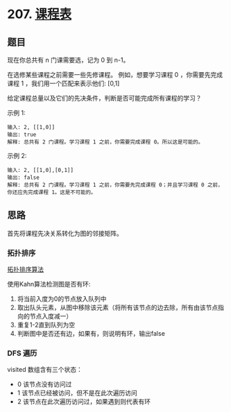 # 207. [课程表](https://leetcode-cn.com/problems/course-schedule)

## 题目
现在你总共有 n 门课需要选，记为 0 到 n-1。

在选修某些课程之前需要一些先修课程。 例如，想要学习课程 0 ，你需要先完成课程 1 ，我们用一个匹配来表示他们: [0,1]

给定课程总量以及它们的先决条件，判断是否可能完成所有课程的学习？

示例 1:
```
输入: 2, [[1,0]] 
输出: true
解释: 总共有 2 门课程。学习课程 1 之前，你需要完成课程 0。所以这是可能的。
```
示例 2:
```
输入: 2, [[1,0],[0,1]]
输出: false
解释: 总共有 2 门课程。学习课程 1 之前，你需要先完成​课程 0；并且学习课程 0 之前，你还应先完成课程 1。这是不可能的。
```

## 思路

首先将课程先决关系转化为图的邻接矩阵。

### 拓扑排序

[拓扑排序算法](https://blog.csdn.net/dm_vincent/article/details/7714519)  

使用Kahn算法检测图是否有环:

1. 将当前入度为0的节点放入队列中
2. 取出队头元素，从图中移除该元素（将所有该节点的边去除，所有由该节点指向的节点入度减一）
3. 重复1-2直到队列为空
4. 判断图中是否还有边，如果有，则说明有环，输出false

### DFS 遍历

visited 数组含有三个状态：

- 0 该节点没有访问过
- 1 该节点已经被访问，但不是在此次遍历访问
- 2 该节点在此次遍历访问过，如果遇到则代表有环

